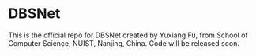 # DBSNet
This is the official repo for DBSNet created by Yuxiang Fu, from School of Computer Science, NUIST, Nanjing, China.
Code will be released soon.
